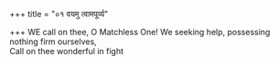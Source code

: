 +++
title = "०१ वयमु त्वामपूर्व्य"

+++
WE call on thee, O Matchless One! We seeking help, possessing nothing firm ourselves,  
     Call on thee wonderful in fight